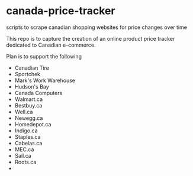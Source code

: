 # canada-price-tracker
scripts to scrape canadian shopping websites for price changes over time

This repo is to capture the creation of an online product price tracker dedicated to Canadian e-commerce.

Plan is to support the following

- Canadian Tire
- Sportchek
- Mark's Work Warehouse
- Hudson's Bay
- Canada Computers
- Walmart.ca
- Bestbuy.ca
- Well.ca
- Newegg.ca
- Homedepot.ca
- Indigo.ca
- Staples.ca
- Cabelas.ca
- MEC.ca
- Sail.ca
- Roots.ca
- 

